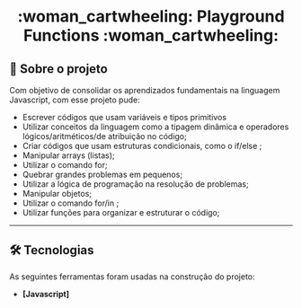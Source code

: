<h1 align="center">:woman_cartwheeling: Playground Functions :woman_cartwheeling:</h1>


## 📰 Sobre o projeto
  
  Com objetivo de consolidar os aprendizados fundamentais na linguagem Javascript, com esse projeto pude:
- Escrever códigos que usam variáveis e tipos primitivos
- Utilizar conceitos da linguagem como a tipagem dinâmica e operadores lógicos/aritméticos/de atribuição no código;
- Criar códigos que usam estruturas condicionais, como o if/else ;
- Manipular arrays (listas);
- Utilizar o comando for;
- Quebrar grandes problemas em pequenos;
- Utilizar a lógica de programação na resolução de problemas;
- Manipular objetos;
- Utilizar o comando for/in ;
- Utilizar funções para organizar e estruturar o código;

---

## 🛠 Tecnologias

As seguintes ferramentas foram usadas na construção do projeto:
-  **[Javascript]**
